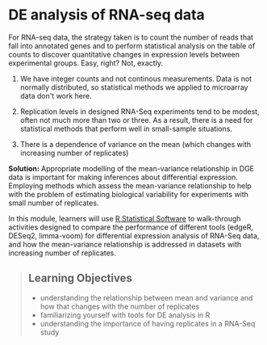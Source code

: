 # DE analysis of RNA-seq data


For RNA-seq data, the strategy taken is to count the number of reads that fall into annotated genes and to perform statistical analysis on the table of counts to discover quantitative changes in expression levels between experimental groups. Easy, right? Not, exactly.

1. We have integer counts and not continous measurements. Data is not normally distributed, so statistical methods we applied to microarray data don't work here. 

2. Replication levels in designed RNA-Seq experiments tend to be modest, often not much more than two or three. As a result, there is a need for statistical methods that perform well in small-sample situations. 

3. There is a dependence of variance on the mean (which changes with increasing number of replicates)

**Solution:** Appropriate modelling of the mean-variance relationship in DGE data is important for making inferences about differential expression. Employing methods which assess the mean-variance relationship to help with the problem of estimating biological variability for experiments with small number of replicates. 

In this module, learners will use [R Statistical Software](https://www.r-project.org/) to walk-through activities designed to compare the performance of different tools (edgeR, DESeq2, limma-voom) for differential expression analysis of RNA-Seq data, and how the mean-variance relationship is addressed in datasets with increasing number of replicates.



> ## Learning Objectives 
>
> * understanding the relationship between mean and variance and how that changes with the number of replicates
> * familiarizing yourself with tools for DE analysis in R
> * understanding the importance of having replicates in a RNA-Seq study


